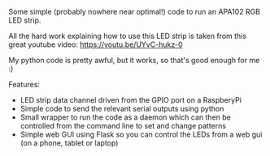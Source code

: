 Some simple (probably nowhere near optimal!) code to run an APA102 RGB LED strip.

All the hard work explaining how to use this LED strip is taken from this great youtube video: https://youtu.be/UYvC-hukz-0

My python code is pretty awful, but it works, so that's good enough for me :)

Features:

- LED strip data channel driven from the GPIO port on a RaspberyPi
- Simple code to send the relevant serial outputs using python
- Small wrapper to run the code as a daemon which can then be controlled from the command line to set and change patterns
- Simple web GUI using Flask so you can control the LEDs from a web gui (on a phone, tablet or laptop)

